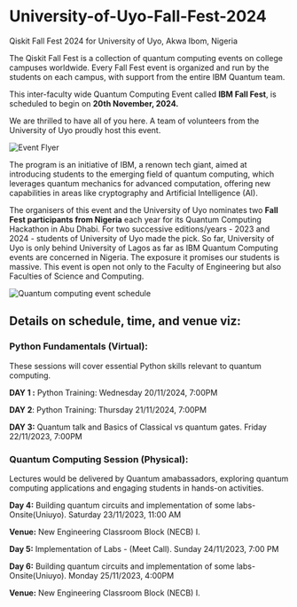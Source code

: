 # University-of-Uyo-Fall-Fest-2024
Qiskit Fall Fest 2024 for University of Uyo, Akwa Ibom, Nigeria

The Qiskit Fall Fest is a collection of quantum computing events on college campuses worldwide. Every Fall Fest event is organized and run by the students on each campus, with support from the entire IBM Quantum team.

This inter-faculty wide Quantum Computing Event called **IBM Fall Fest**, is scheduled to begin on **20th November, 2024.**

We are thrilled to have all of you here. A team of volunteers from the University of Uyo proudly host this event.

![Event Flyer](https://github.com/user-attachments/assets/371ebba4-0ddd-4c29-9bf5-c828c8413116)

The program is an initiative of IBM, a renown tech giant,  aimed at introducing students to the emerging field of quantum computing, which leverages quantum mechanics for advanced computation, offering new capabilities in areas like cryptography and Artificial Intelligence (AI).

The organisers of this event and the University of Uyo nominates two **Fall Fest participants from Nigeria** each year for its Quantum Computing Hackathon in Abu Dhabi. For two successive editions/years - 2023 and 2024 - students of University of Uyo made the pick. So far, University of Uyo is only behind University of Lagos as far as IBM Quantum Computing events are concerned in Nigeria. The exposure it promises our students is massive. This event is open not only to the Faculty of Engineering but also  Faculties of Science and Computing. 


![Quantum computing event schedule](https://github.com/user-attachments/assets/7a50cdd6-5899-475b-a5ef-58ac0bc50045)


## Details on schedule, time, and venue viz:

### Python Fundamentals (Virtual):
These sessions will cover essential Python skills relevant to quantum computing.

**DAY 1 :** Python Training: Wednesday 20/11/2024, 7:00PM

**DAY 2**: Python Training: Thursday 21/11/2024,  7:00PM

**DAY 3:** Quantum talk and Basics of Classical vs quantum gates. Friday 22/11/2023,  7:00PM

### Quantum Computing Session (Physical):
Lectures would be delivered by Quantum amabassadors, exploring quantum computing applications and engaging students in hands-on activities.

**Day 4:** Building quantum circuits and implementation of some labs- Onsite(Uniuyo). Saturday 23/11/2023, 11:00 AM

**Venue:** New Engineering Classroom Block (NECB) I.

**Day 5:** Implementation of Labs - (Meet Call). Sunday 24/11/2023, 7:00 PM

**Day 6:** Building quantum circuits and implementation of some labs- Onsite(Uniuyo). Monday 25/11/2023, 4:00PM

**Venue:** New Engineering Classroom Block (NECB) I.
